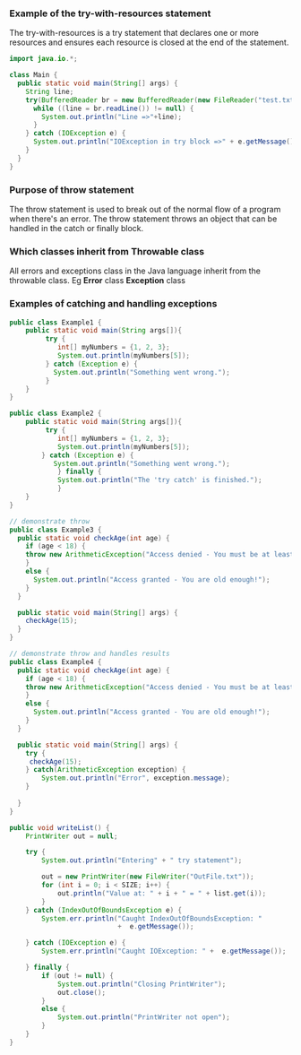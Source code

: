 ### Example of the try-with-resources statement

The try-with-resources is a try statement that declares one or more resources and ensures each resource is closed at the end of the statement.

```java
import java.io.*;

class Main {
  public static void main(String[] args) {
    String line;
    try(BufferedReader br = new BufferedReader(new FileReader("test.txt"))) {
      while ((line = br.readLine()) != null) {
        System.out.println("Line =>"+line);
      }
    } catch (IOException e) {
      System.out.println("IOException in try block =>" + e.getMessage());
    }
  }
}
```

### Purpose of throw statement
The throw statement is used to break out of the normal flow of a program when there's an error. The throw statement throws an object that can be handled in the catch or finally block.

### Which classes inherit from Throwable class
All errors and exceptions class in the Java language inherit from the throwable class. Eg **Error** class **Exception** class

### Examples of catching and handling exceptions
```java
public class Example1 {
	public static void main(String args[]){
		 try {
			int[] myNumbers = {1, 2, 3};
			System.out.println(myNumbers[5]);
	     } catch (Exception e) {
	       System.out.println("Something went wrong.");
	     }
	}
}
```

```java
public class Example2 {
	public static void main(String args[]){
		 try {
			int[] myNumbers = {1, 2, 3};
			System.out.println(myNumbers[5]);
	   	} catch (Exception e) {
	       System.out.println("Something went wrong.");
	    	} finally {
      		System.out.println("The 'try catch' is finished.");
    		}
	}
}
```

```java
// demonstrate throw
public class Example3 {
  public static void checkAge(int age) {
    if (age < 18) {
    throw new ArithmeticException("Access denied - You must be at least 18 		years old.");
    }
    else {
      System.out.println("Access granted - You are old enough!");
    }
  }

  public static void main(String[] args) {
    checkAge(15); 
  }
}
```

```java
// demonstrate throw and handles results
public class Example4 {
  public static void checkAge(int age) {
    if (age < 18) {
    throw new ArithmeticException("Access denied - You must be at least 18 		years old.");
    }
    else {
      System.out.println("Access granted - You are old enough!");
    }
  }

  public static void main(String[] args) {
  	try {
  	 checkAge(15); 
  	} catch(ArithmeticException exception) {
  		System.out.println("Error", exception.message);
  	}
   
  }
}
```

```java
public void writeList() {
    PrintWriter out = null;

    try {
        System.out.println("Entering" + " try statement");

        out = new PrintWriter(new FileWriter("OutFile.txt"));
        for (int i = 0; i < SIZE; i++) {
            out.println("Value at: " + i + " = " + list.get(i));
        }
    } catch (IndexOutOfBoundsException e) {
        System.err.println("Caught IndexOutOfBoundsException: "
                           +  e.getMessage());

    } catch (IOException e) {
        System.err.println("Caught IOException: " +  e.getMessage());

    } finally {
        if (out != null) {
            System.out.println("Closing PrintWriter");
            out.close();
        }
        else {
            System.out.println("PrintWriter not open");
        }
    }
}
```